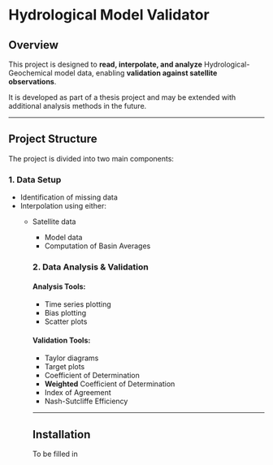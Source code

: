 # Hydrological Model Validator

## Overview

This project is designed to **read, interpolate, and analyze** Hydrological-Geochemical model data, enabling **validation against satellite observations**.

It is developed as part of a thesis project and may be extended with additional analysis methods in the future.

---

## Project Structure

The project is divided into two main components:

### 1. Data Setup
- Identification of missing data
- Interpolation using either:
  - Satellite data
    - Model data
    - Computation of Basin Averages

    ### 2. Data Analysis & Validation

    #### Analysis Tools:
    - Time series plotting
    - Bias plotting
    - Scatter plots

    #### Validation Tools:
    - Taylor diagrams
    - Target plots
    - Coefficient of Determination
    - **Weighted** Coefficient of Determination
    - Index of Agreement
    - Nash-Sutcliffe Efficiency

    ---

    ## Installation

    To be filled in

